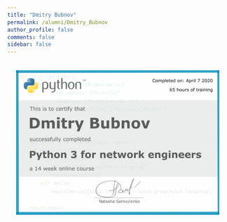 ```yaml
---
title: "Dmitry Bubnov"
permalink: /alumni/Dmitry_Bubnov
author_profile: false
comments: false
sidebar: false
---
```


<div style="padding: 20px;">
  <img src="https://raw.githubusercontent.com/pyneng/pyneng.github.io/master/alumni/Dmitry_Bubnov.png" alt="Python for network engineers">
</div>

